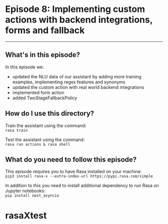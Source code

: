 # Episode 8: Implementing custom actions with backend integrations, forms and fallback

---
## What's in this episode?

In this episode we:
- updated the NLU data of our assistant by adding more training examples, implementing regex features and synonyms
- updated the custom action with real world backend integrations
- implemented form action
- added TwoStageFallbackPolicy

## How do I use this directory?
Train the assistant using the command:  
`rasa train`

Test the assistant using the command:  
`rasa run actions & rasa shell`

## What do you need to follow this episode?

This episode requires you to have Rasa installed on your machine:  
```pip3 install rasa-x --extra-index-url https://pypi.rasa.com/simple```

In addition to this you need to install additional dependency to run Rasa on Jupyter 
notebooks:  
```pip install nest_asyncio```
# rasaXtest
